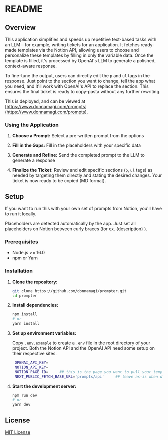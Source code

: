 # README

## Overview

This application simplifies and speeds up repetitive text-based tasks with an LLM – for example, writing tickets for an application. It fetches ready-made templates via the Notion API, allowing users to choose and personalize these templates by filling in only the variable data. Once the template is filled, it's processed by OpenAI's LLM to generate a polished, context-aware response.

To fine-tune the output, users can directly edit the `p` and `ul` tags in the response. Just point to the section you want to change, tell the app what you need, and it'll work with OpenAI's API to replace the section. This ensures the final ticket is ready to copy-pasta without any further rewriting.

This is deployed, and can be viewed at [https://www.donnamagi.com/prompts](https://www.donnamagi.com/prompts).

### Using the Application

1. **Choose a Prompt:** Select a pre-written prompt from the options

2. **Fill in the Gaps:** Fill in the placeholders with your specific data

3. **Generate and Refine:** Send the completed prompt to the LLM to generate a response

4. **Finalize the Ticket:** Review and edit specific sections (`p`, `ul` tags) as needed by targeting them directly and stating the desired changes. Your ticket is now ready to be copied (MD format).


## Setup

If you want to run this with your own set of prompts from Notion, you'll have to run it locally. 

Placeholders are detected automatically by the app. Just set all placeholders on Notion between curly braces (for ex. {description} ).

### Prerequisites

- Node.js >= 16.0 
- npm or Yarn

### Installation

1. **Clone the repository:**

   ```sh
   git clone https://github.com/donnamagi/prompter.git
   cd prompter
   ```

2. **Install dependencies:**

   ```sh
   npm install
   # or
   yarn install
   ```

3. **Set up environment variables:**

   Copy `.env.example` to create a `.env` file in the root directory of your project. Both the Notion API and the OpenAI API need some setup on their respective sites. 

   ```sh
    OPENAI_API_KEY=
    NOTION_API_KEY=
    NOTION_PAGE_ID=     ## this is the page you want to pull your templates from. A subpage == template
    NEXT_PUBLIC_FETCH_BASE_URL='prompts/api'     ## leave as-is when developing locally
   ```
  
4. **Start the development server:**

   ```sh
   npm run dev
   # or
   yarn dev
   ```

## License

[MIT License](https://choosealicense.com/licenses/mit/)
